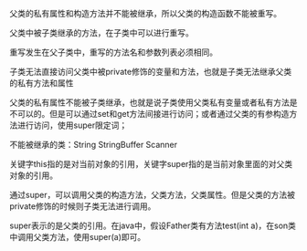 父类的私有属性和构造方法并不能被继承，所以父类的构造函数不能被重写。

父类中被子类继承的方法，在子类中可以进行重写。

重写发生在父子类中，重写的方法名和参数列表必须相同。

子类无法直接访问父类中被private修饰的变量和方法，也就是子类无法继承父类的私有方法和属性

父类的私有属性不能被子类继承，也就是说子类使用父类私有变量或者私有方法是不可以的。但是可以通过set和get方法间接进行访问；或者通过父类的有参构造方法进行访问，使用super限定词；

不能被继承的类：String  StringBuffer  Scanner

关键字this指的是对当前对象的引用，关键字super指的是当前对象里面的对父类对象的引用。

通过super，可以调用父类的构造方法，父类方法，父类属性。但是父类的方法被private修饰的时候则子类无法进行调用。

super表示的是父类的引用。在java中，假设Father类有方法test(int a)，在son类中调用父类方法，使用super(a)即可。
